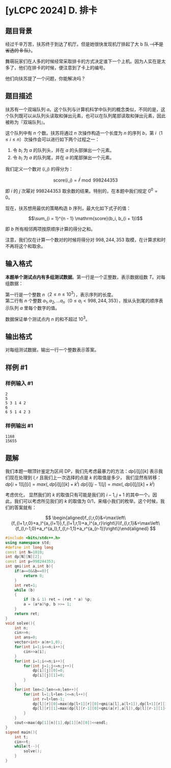 # [yLCPC 2024] D. 排卡

## 题目背景

经过千辛万苦，扶苏终于到达了机厅。但是她很快发现机厅排起了大 b 队 ~~（不是省选的 B 队）~~。

舞萌玩家们在人多的时候经常采取排卡的方式决定谁下一个上机。因为人实在是太多了，他们在排卡的时候，便注意到了卡上的编号。

他们向扶苏提了一个问题，你能解决吗？

## 题目描述

扶苏有一个双端队列 $a$。这个队列与计算机科学中队列的概念类似，不同的是，这个队列既可以从队列头读取和弹出元素，也可以在队列尾部读取和弹出元素，因此被称为『双端队列』。

这个队列中有 $n$ 个数。扶苏将通过 $n$ 次操作构造一个长度为 $n$ 的序列 $b$，第 $i$（$1 \leq i \leq n$）次操作会可以进行如下两个过程之一：

1. 令 $b_i$ 为 $a$ 的队列头，并在 $a$ 的头部弹出一个元素。
2. 令 $b_i$ 为 $a$ 的队列尾，并在 $a$ 的尾部弹出一个元素。

我们定义一个数对 $(i, j)$ 的得分为：

$$\mathrm{score}(i,j) = i^j \bmod 998244353$$

即 $i$ 的 $j$ 次幂对 $998244353$ 取余数的结果。特别的，在本题中我们规定 $0^0 = 0$。

现在，扶苏想用最优的策略构造 $b$ 序列，最大化如下式子的值：

$$\sum_{i = 1}^{n - 1} \mathrm{score}(b_i, b_{i + 1})$$

即 $b$ 所有相邻两项按原顺序计算的得分之和。

注意，我们仅在计算一个数对的时候将得分对 $998,244,353$ 取模，在计算求和时不再将这个和取余。

## 输入格式

**本题单个测试点内有多组测试数据**。第一行是一个正整数，表示数据组数 $T$。对每组数据：

第一行是一个整数 $n$（$2 \leq n \leq 10^3$），表示序列的长度。  
第二行有 $n$ 个整数 $a_1, a_2, \dots a_n$（$0 \leq a_i < 998,244,353$），按从头到尾的顺序表示队列 $a$ 里每个数字的值。

数据保证单个测试点内 $n$ 的和不超过 $10^3$。

## 输出格式

对每组测试数据，输出一行一个整数表示答案。

## 样例 #1

### 样例输入 #1

```
2
5
5 3 1 4 2
6
6 5 1 4 2 3
```

### 样例输出 #1

```
1168
15655
```

## 题解
我们本题一眼顶针鉴定为区间 DP，我们先考虑最暴力的方法：$dp[i][j][k]$ 表示我们现在处理到 $l,r$ 且我们上一次选择的点是 $k$ 的取值是多少，
我们显然有转移：$dp[i+1][j][i]=max(,dp[i][j][k]+k^i)$
$dp[i][j-1][j]=max(,dp[i][j][k]+k^j)$

考虑优化，
显然我们的 $k$ 的取值只有可能是我们的 $i-1,j+1$ 的其中一个。因此，我们可以考虑所见我们的 $k$ 的取值为 $0/1$，来缩小我们的枚举。这个时候，我们的答案就有：

$$
\begin{aligned}f_{l,r,0}&=\max\left\{f_{l+1,r,0}+a_l^{a_{l+1}},f_{l+1,r,1}+a_l^{a_r}\right\}\\f_{l,r,1}&=\max\left\{f_{l,r-1,0}+a_r^{a_l},f_{l,r-1,1}+a_r^{a_{r-1}}\right\}\end{aligned}
$$


```cpp
#include <bits/stdc++.h>
using namespace std;
#define int long long
const int N=1010;
int dp[N][N][2];
const int p=998244353;
int qmi(int a,int b){
	if(a==0&&b==0){
		return 0;
	}
	int ret=1;
	while (b)
	{
		if (b & 1) ret = (ret * a) %p;
		a = (a*a)%p, b >>= 1;
	}
	return ret;
}
void solve(){
	int n;
	cin>>n;
	int ans=0;
	vector<int> a(n+1,0);
	for(int i=1;i<=n;i++){
		cin>>a[i];
	}
	for(int i=1;i<=n;i++){
		for(int j=1;j<=n;j++){
			dp[i][j][0]=0;
			dp[i][j][1]=0;
		}
	}
	for(int len=2;len<=n;len++){
		for(int l=1;l+len-1<=n;l++){
			int r=l+len-1;
			dp[l][r][0]=max(dp[l+1][r][0]+qmi(a[l],a[l+1]),dp[l+1][r][1]+qmi(a[l],a[r]));
			dp[l][r][1]=max(dp[l][r-1][0]+qmi(a[r],a[l]),dp[l][r-1][1]+qmi(a[r],a[r-1]));
		}
	}
	cout<<max(dp[1][n][1],dp[1][n][0])<<endl;
} 
signed main(){
	int t;
	cin>>t;
	while(t--){
		solve();
	}
}

```